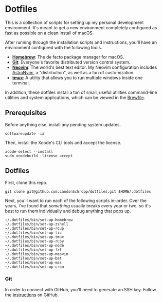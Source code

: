 # Dotfiles

This is a collection of scripts for setting up my personal development environment. It's meant to
get a new environment completely configured as fast as possible on a clean install of macOS.

After running through the installation scripts and instructions, you'll have an environment
configured with the following tools.

- **[Homebrew](http://mxcl.github.com/homebrew/)**: The de facto package manager for macOS.
- **[Git](https://git-scm.com/)**: Everyone's favorite distributed version control system.
- **[Neovim](https://neovim.io/)**: The world's best text editor. My Neovim configuration includes
  [AstroNvim](https://astronvim.com/), a "distribution", as well as a ton of customization.
- **[tmux](https://tmux.github.io/)**: A utility that allows you to run multiple windows inside one
  terminal.

In addition, these dotfiles install a ton of small, useful utilities command-line utilities and
system applications, which can be viewed in the [Brewfile](Brewfile).

## Prerequisites

Before anything else, install any pending system updates.

```shell
softwareupdate -ia
```

Then, install the Xcode's CLI tools and accept the license.

```shell
xcode-select --install
sudo xcodebuild -license accept
```

## Dotfiles

First, clone this repo.

```shell
git clone git@github.com:LandonSchropp/dotfiles.git $HOME/.dotfiles
```

Next, you'll want to run each of the following scripts in-order. Over the years, I've found that
_something_ usually breaks every year or two, so it's best to run them individually and debug
anything that pops up.

```shell
~/.dotfiles/bin/set-up-homebrew
~/.dotfiles/bin/set-up-zshell
~/.dotfiles/bin/set-up-rcup
~/.dotfiles/bin/set-up-tic
~/.dotfiles/bin/set-up-tmux
~/.dotfiles/bin/set-up-ruby
~/.dotfiles/bin/set-up-node
~/.dotfiles/bin/set-up-fzf
~/.dotfiles/bin/set-up-neovim
~/.dotfiles/bin/set-up-bat
~/.dotfiles/bin/set-up-mas
~/.dotfiles/bin/set-up-cron
```

### Git

In order to connect with GitHub, you'll need to generate an SSH key. Follow the
[instructions](https://docs.github.com/en/authentication/connecting-to-github-with-ssh) on GitHub.

